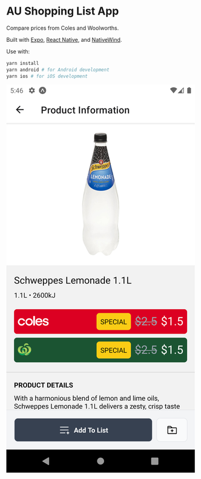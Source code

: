 # AU Shopping List App

Compare prices from Coles and Woolworths.

Built with [Expo](https://expo.dev), [React Native](https://reactnative.dev), and [NativeWind](https://nativewind.dev).

Use with:

```bash
yarn install
yarn android # for Android development
yarn ios # for iOS development
```

![Screenshot](screenshot.png)
